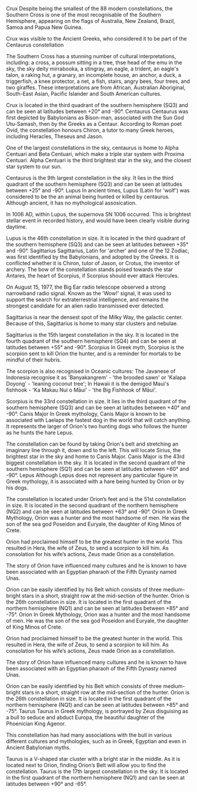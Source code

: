 Crux 
Despite being the smallest of the 88 modern constellations, the Southern Cross is one of the most recognisable of the Southern Hemisphere, appearing on the flags of Australia, New Zealand, Brazil, Samoa and Papua New Guinea. 

Crux was visible to the Ancient Greeks, who considered it to be part of the Centaurus constellation 

The Southern Cross has a stunning number of cultural interpretations, including: a cross, a possum sitting in a tree, thse head of the emu in the sky, the sky deity mirrabooka, a stingray, an eagle, a trident, an eagle's talon, a raking hut, a granary, an incomplete house, an anchor, a duck, a triggerfish, a knee protector, a net, a fish, stairs, angry bees, four trees, and two giraffes. These interpretations are from African, Australian Aboriginal, South-East Asian, Pacific Islander and South American cultures. 

Crux is located in the third quadrant of the southern hemisphere (SQ3) and can be seen at latitudes between +20° and -90°. 
Centaurus 
Centaurus was first depicted by Babylonians as Bison-man, associated with the Sun God Utu-Samash, then by the Greeks as a Centaur. According to Roman poet Ovid, the constellation honours Chiron, a tutor to many Greek heroes, including Heracles, Theseus and Jason. 

One of the largest constellations in the sky, centaurus is home to Alpha Centuari and Beta Centuari, which make a triple star system with Proxima Centuari. Alpha Centuari is the third brightest star in the sky, and the closest star system to our sun. 

Centaurus is the 9th largest constellation in the sky. It lies in the third quadrant of the southern hemisphere (SQ3) and can be seen at latitudes between +25° and -90°. 
Lupus 
In ancient times, Lupus (Latin for 'wolf') was considered to be the an animal being hunted or killed by centaurus. Although ancient, it has no mythological assosication. 

In 1006 AD, within Lupus, the supernova SN 1006 occurred. This is brightest stellar event in recorded history, and would have been clearly visible during daytime. 

Lupus is the 46th constellation in size. It is located in the third quadrant of the southern hemisphere (SQ3) and can be seen at latitudes between +35° and -90°. 
Sagittarius 
Sagittarius, Latin for 'archer' and one of the 12 Zodiac, was first identified by the Babylonians, and adopted by the Greeks. It is conflicted whether it is Chiron, tutor of Jason, or Crotus, the inventor of archery. The bow of the constellation stands poised towards the star Antares, the heart of Scorpius, if Scorpius should ever attack Hercules. 

On August 15, 1977, the Big Ear radio telescope observed a strong narrowband radio signal. Known as the 'Wow!' signal, it was used to support the search for extraterrestrial intelligence, and remains the strongest candidate for an alien radio transmissed ever detected. 

Sagittarius is near the densest spot of the Milky Way, the galactic center. Because of this, Sagittarius is home to many star clusters and nebulae. 

Sagittarius is the 15th largest constellation in the sky. It is located in the fourth quadrant of the southern hemisphere (SQ4) and can be seen at latitudes between +55° and -90°. 
Scorpius 
In Greek myth, Scorpius is the scorpion sent to kill Orion the hunter, and is a reminder for mortals to be mindful of their hubris. 

The scorpion is also recognised in Oceanic cultures: The Javanese of Indonesia recognise it as 'Banyakangrem' - 'the brooded sawn' or 'Kalapa Doyong' - 'leaning coconut tree'; In Hawaii it is the demigod Maui's fishhook - 'Ka Makau Nui o Māui' - 'the Big Fishhook of Māui'. 

Scorpius is the 33rd constellation in size. It lies in the third quadrant of the southern hemisphere (SQ3) and can be seen at latitudes between +40° and -90°. 
Canis Major 
In Greek mythology, Canis Major is known to be associated with Laelaps the fastest dog in the world that will catch anything. It represents the larger of Orion's two hunting dogs who follows the hunter as he hunts the hare Lepus. 

The constellation can be found by taking Orion's belt and stretching an imaginary line through it, down and to the left. This will locate Sirius, the brightest star in the sky and home to Canis Major. Canis Major is the 43rd biggest constellation in the sky. It is located in the second quadrant of the southern hemisphere (SQ1) and can be seen at latitudes between +60° and -90°. 
Lepus 
Although Lepus does not represent any particular figure in Greek mythology, it is associated with a hare being hunted by Orion or by his dogs. 

The constellation is located under Orion’s feet and is the 51st constellation in size. It is located in the second quadrant of the northern hemisphere (NQ2) and can be seen at latitudes between +63° and -90°. 
Orion 
In Greek Mythology, Orion was a hunter and the most handsome of men. He was the son of the sea god Poseidon and Euryale, the daughter of King Minos of Crete. 

Orion had proclaimed himself to be the greatest hunter in the world. This resulted in Hera, the wife of Zeus, to send a scorpion to kill him. As consolation for his wife’s actions, Zeus made Orion as a constellation. 

The story of Orion have influenced many cultures and he is known to have been associated with an Egyptian pharaoh of the Fifth Dynasty named Unas. 

Orion can be easily identified by his Belt which consists of three medium-bright stars in a short, straight row at the mid-section of the hunter. Orion is the 26th constellation in size. It is located in the first quadrant of the northern hemisphere (NQ1) and can be seen at latitudes between +85° and -75°. 
Orion 
In Greek Mythology, Orion was a hunter and the most handsome of men. He was the son of the sea god Poseidon and Euryale, the daughter of King Minos of Crete. 

Orion had proclaimed himself to be the greatest hunter in the world. This resulted in Hera, the wife of Zeus, to send a scorpion to kill him. As consolation for his wife’s actions, Zeus made Orion as a constellation. 

The story of Orion have influenced many cultures and he is known to have been associated with an Egyptian pharaoh of the Fifth Dynasty named Unas. 

Orion can be easily identified by his Belt which consists of three medium-bright stars in a short, straight row at the mid-section of the hunter. Orion is the 26th constellation in size. It is located in the first quadrant of the northern hemisphere (NQ1) and can be seen at latitudes between +85° and -75°. 
Taurus 
Taurus in Greek mythology, is portrayed by Zeus disguising as a bull to seduce and abduct Europa, the beautiful daughter of the Phoenician King Agenor. 

This constellation has had many associations with the bull in various different cultures and mythologies, such as in Greek, Egyptian and even in Ancient Babylonian myths. 

Taurus is a V-shaped star cluster with a bright star in the middle. As it is located next to Orion, finding Orion’s Belt will allow you to find the constellation. Taurus is the 17th largest constellation in the sky. It is located in the first quadrant of the northern hemisphere (NQ1) and can be seen at latitudes between +90° and -65°.  

